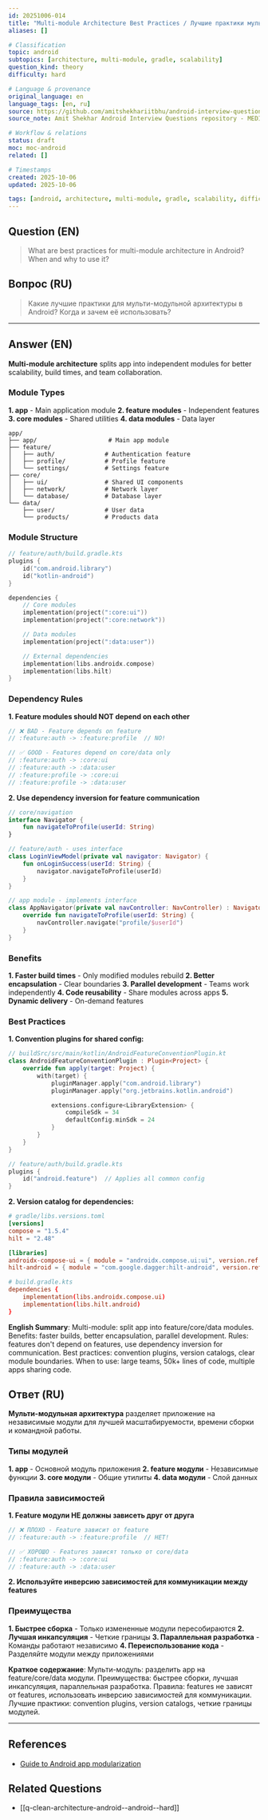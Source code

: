 ```yaml
---
id: 20251006-014
title: "Multi-module Architecture Best Practices / Лучшие практики мульти-модульной архитектуры"
aliases: []

# Classification
topic: android
subtopics: [architecture, multi-module, gradle, scalability]
question_kind: theory
difficulty: hard

# Language & provenance
original_language: en
language_tags: [en, ru]
source: https://github.com/amitshekhariitbhu/android-interview-questions
source_note: Amit Shekhar Android Interview Questions repository - MEDIUM priority

# Workflow & relations
status: draft
moc: moc-android
related: []

# Timestamps
created: 2025-10-06
updated: 2025-10-06

tags: [android, architecture, multi-module, gradle, scalability, difficulty/hard]
---
```

## Question (EN)
> What are best practices for multi-module architecture in Android? When and why to use it?
## Вопрос (RU)
> Какие лучшие практики для мульти-модульной архитектуры в Android? Когда и зачем её использовать?

---

## Answer (EN)

**Multi-module architecture** splits app into independent modules for better scalability, build times, and team collaboration.

### Module Types

**1. app** - Main application module
**2. feature modules** - Independent features
**3. core modules** - Shared utilities
**4. data modules** - Data layer

```
app/
├── app/                    # Main app module
├── feature/
│   ├── auth/              # Authentication feature
│   ├── profile/           # Profile feature
│   └── settings/          # Settings feature
├── core/
│   ├── ui/                # Shared UI components
│   ├── network/           # Network layer
│   └── database/          # Database layer
└── data/
    ├── user/              # User data
    └── products/          # Products data
```

### Module Structure

```kotlin
// feature/auth/build.gradle.kts
plugins {
    id("com.android.library")
    id("kotlin-android")
}

dependencies {
    // Core modules
    implementation(project(":core:ui"))
    implementation(project(":core:network"))

    // Data modules
    implementation(project(":data:user"))

    // External dependencies
    implementation(libs.androidx.compose)
    implementation(libs.hilt)
}
```

### Dependency Rules

**1. Feature modules should NOT depend on each other**

```kotlin
// ❌ BAD - Feature depends on feature
// :feature:auth -> :feature:profile  // NO!

// ✅ GOOD - Features depend on core/data only
// :feature:auth -> :core:ui
// :feature:auth -> :data:user
// :feature:profile -> :core:ui
// :feature:profile -> :data:user
```

**2. Use dependency inversion for feature communication**

```kotlin
// core/navigation
interface Navigator {
    fun navigateToProfile(userId: String)
}

// feature/auth - uses interface
class LoginViewModel(private val navigator: Navigator) {
    fun onLoginSuccess(userId: String) {
        navigator.navigateToProfile(userId)
    }
}

// app module - implements interface
class AppNavigator(private val navController: NavController) : Navigator {
    override fun navigateToProfile(userId: String) {
        navController.navigate("profile/$userId")
    }
}
```

### Benefits

**1. Faster build times** - Only modified modules rebuild
**2. Better encapsulation** - Clear boundaries
**3. Parallel development** - Teams work independently
**4. Code reusability** - Share modules across apps
**5. Dynamic delivery** - On-demand features

### Best Practices

**1. Convention plugins for shared config:**

```kotlin
// buildSrc/src/main/kotlin/AndroidFeatureConventionPlugin.kt
class AndroidFeatureConventionPlugin : Plugin<Project> {
    override fun apply(target: Project) {
        with(target) {
            pluginManager.apply("com.android.library")
            pluginManager.apply("org.jetbrains.kotlin.android")

            extensions.configure<LibraryExtension> {
                compileSdk = 34
                defaultConfig.minSdk = 24
            }
        }
    }
}

// feature/auth/build.gradle.kts
plugins {
    id("android.feature")  // Applies all common config
}
```

**2. Version catalog for dependencies:**

```toml
# gradle/libs.versions.toml
[versions]
compose = "1.5.4"
hilt = "2.48"

[libraries]
androidx-compose-ui = { module = "androidx.compose.ui:ui", version.ref = "compose" }
hilt-android = { module = "com.google.dagger:hilt-android", version.ref = "hilt" }

# build.gradle.kts
dependencies {
    implementation(libs.androidx.compose.ui)
    implementation(libs.hilt.android)
}
```

**English Summary**: Multi-module: split app into feature/core/data modules. Benefits: faster builds, better encapsulation, parallel development. Rules: features don't depend on features, use dependency inversion for communication. Best practices: convention plugins, version catalogs, clear module boundaries. When to use: large teams, 50k+ lines of code, multiple apps sharing code.

## Ответ (RU)

**Мульти-модульная архитектура** разделяет приложение на независимые модули для лучшей масштабируемости, времени сборки и командной работы.

### Типы модулей

**1. app** - Основной модуль приложения
**2. feature модули** - Независимые функции
**3. core модули** - Общие утилиты
**4. data модули** - Слой данных

### Правила зависимостей

**1. Feature модули НЕ должны зависеть друг от друга**

```kotlin
// ❌ ПЛОХО - Feature зависит от feature
// :feature:auth -> :feature:profile  // НЕТ!

// ✅ ХОРОШО - Features зависят только от core/data
// :feature:auth -> :core:ui
// :feature:auth -> :data:user
```

**2. Используйте инверсию зависимостей для коммуникации между features**

### Преимущества

**1. Быстрее сборка** - Только измененные модули пересобираются
**2. Лучшая инкапсуляция** - Четкие границы
**3. Параллельная разработка** - Команды работают независимо
**4. Переиспользование кода** - Разделяйте модули между приложениями

**Краткое содержание**: Мульти-модуль: разделить app на feature/core/data модули. Преимущества: быстрее сборки, лучшая инкапсуляция, параллельная разработка. Правила: features не зависят от features, использовать инверсию зависимостей для коммуникации. Лучшие практики: convention plugins, version catalogs, четкие границы модулей.

---

## References
- [Guide to Android app modularization](https://developer.android.com/topic/modularization)

## Related Questions
- [[q-clean-architecture-android--android--hard]]
